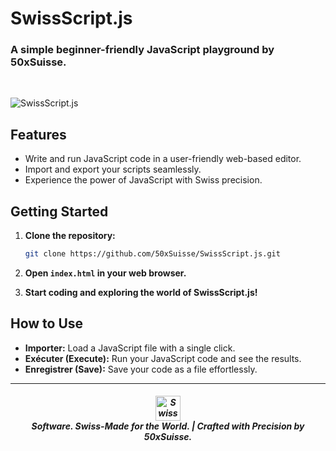 # SwissScript.js

### A simple beginner-friendly JavaScript playground by 50xSuisse.

<br>

![SwissScript.js](https://github.com/50xSuisse/SwissScript.js/assets/156722656/952b1b4a-2b19-487f-bd55-57b01bd5ff9c)


## Features

- Write and run JavaScript code in a user-friendly web-based editor.
- Import and export your scripts seamlessly.
- Experience the power of JavaScript with Swiss precision.

## Getting Started

1. **Clone the repository:**

   ```bash
   git clone https://github.com/50xSuisse/SwissScript.js.git
   ```

2. **Open `index.html` in your web browser.**

3. **Start coding and exploring the world of SwissScript.js!**

## How to Use

- **Importer:** Load a JavaScript file with a single click.
- **Exécuter (Execute):** Run your JavaScript code and see the results.
- **Enregistrer (Save):** Save your code as a file effortlessly.

---

<h5 align="center">
  <img src="https://upload.wikimedia.org/wikipedia/commons/c/c8/Twemoji12_1f1e8-1f1ed.svg" alt="Swiss Flag" width="39.50px" height="auto">
  <br>
  Software. Swiss-Made for the World. | Crafted with Precision by 50xSuisse.
</h5>
